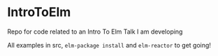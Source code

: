 # IntroToElm
Repo for code related to an Intro To Elm Talk I am developing

All examples in src, `elm-package install` and `elm-reactor` to get going!
